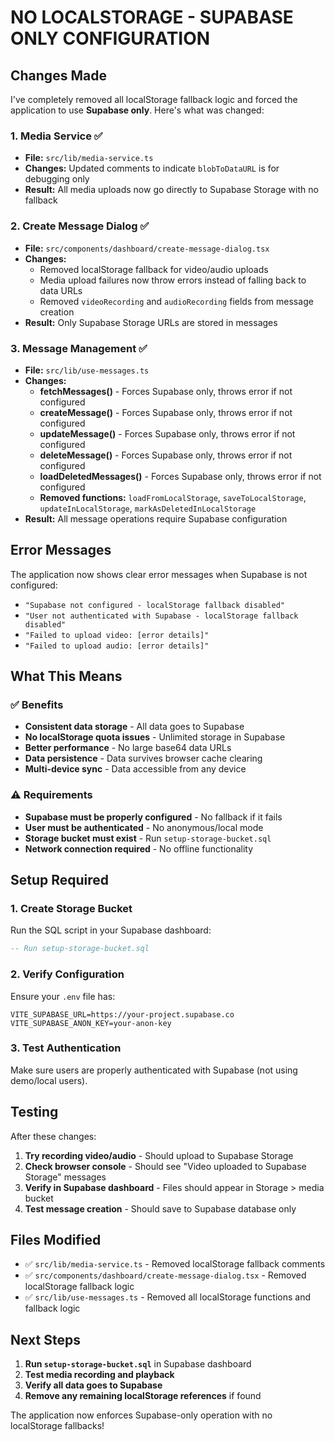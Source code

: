 # NO LOCALSTORAGE - SUPABASE ONLY CONFIGURATION

## Changes Made

I've completely removed all localStorage fallback logic and forced the application to use **Supabase only**. Here's what was changed:

### 1. **Media Service** ✅
- **File:** `src/lib/media-service.ts`
- **Changes:** Updated comments to indicate `blobToDataURL` is for debugging only
- **Result:** All media uploads now go directly to Supabase Storage with no fallback

### 2. **Create Message Dialog** ✅
- **File:** `src/components/dashboard/create-message-dialog.tsx`
- **Changes:** 
  - Removed localStorage fallback for video/audio uploads
  - Media upload failures now throw errors instead of falling back to data URLs
  - Removed `videoRecording` and `audioRecording` fields from message creation
- **Result:** Only Supabase Storage URLs are stored in messages

### 3. **Message Management** ✅
- **File:** `src/lib/use-messages.ts`
- **Changes:**
  - **fetchMessages()** - Forces Supabase only, throws error if not configured
  - **createMessage()** - Forces Supabase only, throws error if not configured
  - **updateMessage()** - Forces Supabase only, throws error if not configured
  - **deleteMessage()** - Forces Supabase only, throws error if not configured
  - **loadDeletedMessages()** - Forces Supabase only, throws error if not configured
  - **Removed functions:** `loadFromLocalStorage`, `saveToLocalStorage`, `updateInLocalStorage`, `markAsDeletedInLocalStorage`
- **Result:** All message operations require Supabase configuration

## Error Messages

The application now shows clear error messages when Supabase is not configured:

- `"Supabase not configured - localStorage fallback disabled"`
- `"User not authenticated with Supabase - localStorage fallback disabled"`
- `"Failed to upload video: [error details]"`
- `"Failed to upload audio: [error details]"`

## What This Means

### ✅ **Benefits**
- **Consistent data storage** - All data goes to Supabase
- **No localStorage quota issues** - Unlimited storage in Supabase
- **Better performance** - No large base64 data URLs
- **Data persistence** - Data survives browser cache clearing
- **Multi-device sync** - Data accessible from any device

### ⚠️ **Requirements**
- **Supabase must be properly configured** - No fallback if it fails
- **User must be authenticated** - No anonymous/local mode
- **Storage bucket must exist** - Run `setup-storage-bucket.sql`
- **Network connection required** - No offline functionality

## Setup Required

### 1. **Create Storage Bucket**
Run the SQL script in your Supabase dashboard:
```sql
-- Run setup-storage-bucket.sql
```

### 2. **Verify Configuration**
Ensure your `.env` file has:
```env
VITE_SUPABASE_URL=https://your-project.supabase.co
VITE_SUPABASE_ANON_KEY=your-anon-key
```

### 3. **Test Authentication**
Make sure users are properly authenticated with Supabase (not using demo/local users).

## Testing

After these changes:
1. **Try recording video/audio** - Should upload to Supabase Storage
2. **Check browser console** - Should see "Video uploaded to Supabase Storage" messages
3. **Verify in Supabase dashboard** - Files should appear in Storage > media bucket
4. **Test message creation** - Should save to Supabase database only

## Files Modified
- ✅ `src/lib/media-service.ts` - Removed localStorage fallback comments
- ✅ `src/components/dashboard/create-message-dialog.tsx` - Removed localStorage fallback logic
- ✅ `src/lib/use-messages.ts` - Removed all localStorage functions and fallback logic

## Next Steps
1. **Run `setup-storage-bucket.sql`** in Supabase dashboard
2. **Test media recording and playback**
3. **Verify all data goes to Supabase**
4. **Remove any remaining localStorage references** if found

The application now enforces Supabase-only operation with no localStorage fallbacks!

